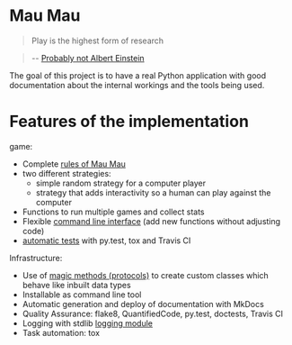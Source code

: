 # Mau Mau

> Play is the highest form of research

> -- [Probably not Albert Einstein](http://quoteinvestigator.com/2014/08/21/play-research/)

The goal of this project is to have a real Python application with good documentation about the internal workings and the tools being used.

# Features of the implementation

game:

* Complete [rules of Mau Mau](guide/rules.md)
* two different strategies:
    * simple random strategy for a computer player
    * strategy that adds interactivity so a human can play against the computer
* Functions to run multiple games and collect stats
* Flexible [command line interface](https://github.com/obestwalter/mau-mau/blob/master/mau_mau/cli.py) (add new functions without adjusting code)
* [automatic tests](https://github.com/obestwalter/mau-mau/blob/master/tests/) with py.test, tox and Travis CI

Infrastructure:

* Use of [magic methods (protocols)](implementation/remarks.md#magic-methods-protocols) to create custom classes which behave like inbuilt data types
* Installable as command line tool
* Automatic generation and deploy of documentation with MkDocs
* Quality Assurance: flake8, QuantifiedCode, py.test, doctests, Travis CI
* Logging with stdlib [logging module](https://docs.python.org/3/library/logging.html)
* Task automation: tox
